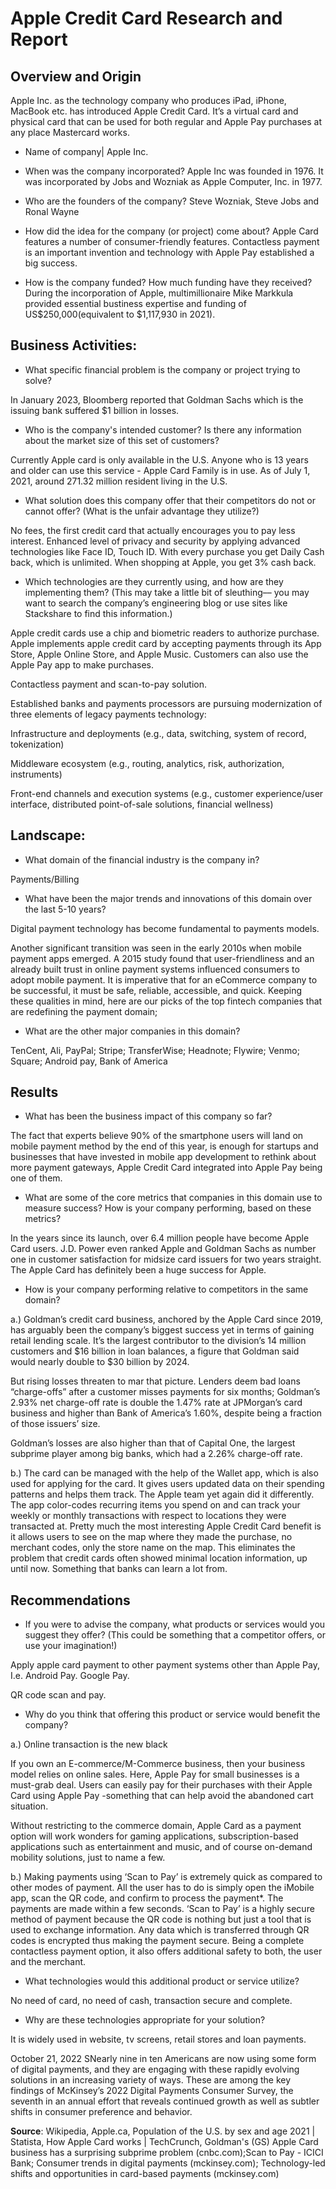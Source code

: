 # Apple Credit Card Research and Report  

## Overview and Origin  

Apple Inc. as the technology company who produces iPad, iPhone, MacBook etc. has introduced Apple Credit Card. It’s a virtual card and physical card that can be used for both regular and Apple Pay purchases at any place Mastercard works.  

 

* Name of company| Apple Inc. 

 

* When was the company incorporated? Apple Inc was founded in 1976. It was incorporated by Jobs and Wozniak as Apple Computer, Inc. in 1977. 

 

* Who are the founders of the company? Steve Wozniak, Steve Jobs and Ronal Wayne 

 

* How did the idea for the company (or project) come about? Apple Card features a number of consumer-friendly features. Contactless payment is an important invention and technology with Apple Pay established a big success. 

 

* How is the company funded? How much funding have they received? During the incorporation of Apple, multimillionaire Mike Markkula provided essential bustiness expertise and funding of US$250,000(equivalent to $1,117,930 in 2021). 

 

## Business Activities: 

  

* What specific financial problem is the company or project trying to solve?  

In January 2023, Bloomberg reported that Goldman Sachs which is the issuing bank suffered $1 billion in losses. 

  

* Who is the company's intended customer?  Is there any information about the market size of this set of customers?  

Currently Apple card is only available in the U.S. Anyone who is 13 years and older can use this service - Apple Card Family is in use. As of July 1, 2021, around 271.32 million resident living in the U.S. 

  

* What solution does this company offer that their competitors do not or cannot offer? (What is the unfair advantage they utilize?)  

No fees, the first credit card that actually encourages you to pay less interest. Enhanced level of privacy and security by applying advanced technologies like Face ID, Touch ID. With every purchase you get Daily Cash back, which is unlimited. When shopping at Apple, you get 3% cash back. 

  

* Which technologies are they currently using, and how are they implementing them? (This may take a little bit of sleuthing–– you may want to search the company’s engineering blog or use sites like Stackshare to find this information.) 

Apple credit cards use a chip and biometric readers to authorize purchase. Apple implements apple credit card by accepting payments through its App Store, Apple Online Store, and Apple Music. Customers can also use the Apple Pay app to make purchases.  

Contactless payment and scan-to-pay solution.  

Established banks and payments processors are pursuing modernization of three elements of legacy payments technology: 

Infrastructure and deployments (e.g., data, switching, system of record, tokenization) 

Middleware ecosystem (e.g., routing, analytics, risk, authorization, instruments) 

Front-end channels and execution systems (e.g., customer experience/user interface, distributed point-of-sale solutions, financial wellness) 

 

  

## Landscape: 

  

* What domain of the financial industry is the company in? 

 Payments/Billing 

* What have been the major trends and innovations of this domain over the last 5-10 years? 

 Digital payment technology has become fundamental to payments models. 

Another significant transition was seen in the early 2010s when mobile payment apps emerged. A 2015 study found that user-friendliness and an already built trust in online payment systems influenced consumers to adopt mobile payment. It is imperative that for an eCommerce company to be successful, it must be safe, reliable, accessible, and quick. Keeping these qualities in mind, here are our picks of the top fintech companies that are redefining the payment domain; 

 

* What are the other major companies in this domain? 

TenCent, Ali, PayPal; Stripe; TransferWise; Headnote; Flywire; Venmo; Square; Android pay, Bank of America  

  

## Results 

  

* What has been the business impact of this company so far? 

 The fact that experts believe 90% of the smartphone users will land on mobile payment method by the end of this year, is enough for startups and businesses that have invested in mobile app development to rethink about more payment gateways, Apple Credit Card integrated into Apple Pay being one of them. 

* What are some of the core metrics that companies in this domain use to measure success? How is your company performing, based on these metrics? 

In the years since its launch, over 6.4 million people have become Apple Card users. J.D. Power even ranked Apple and Goldman Sachs as number one in customer satisfaction for midsize card issuers for two years straight. The Apple Card has definitely been a huge success for Apple. 

* How is your company performing relative to competitors in the same domain? 

 a.) Goldman’s credit card business, anchored by the Apple Card since 2019, has arguably been the company’s biggest success yet in terms of gaining retail lending scale. It’s the largest contributor to the division’s 14 million customers and $16 billion in loan balances, a figure that Goldman said would nearly double to $30 billion by 2024. 

But rising losses threaten to mar that picture. Lenders deem bad loans “charge-offs” after a customer misses payments for six months; Goldman’s 2.93% net charge-off rate is double the 1.47% rate at JPMorgan’s card business and higher than Bank of America’s 1.60%, despite being a fraction of those issuers’ size. 

Goldman’s losses are also higher than that of Capital One, the largest subprime player among big banks, which had a 2.26% charge-off rate. 

b.) The card can be managed with the help of the Wallet app, which is also used for applying for the card. It gives users updated data on their spending patterns and helps them track. The Apple team yet again did it differently. The app color-codes recurring items you spend on and can track your weekly or monthly transactions with respect to locations they were transacted at.  Pretty much the most interesting Apple Credit Card benefit is it allows users to see on the map where they made the purchase, no merchant codes, only the store name on the map. This eliminates the problem that credit cards often showed minimal location information, up until now. Something that banks can learn a lot from. 

## Recommendations 

  

* If you were to advise the company, what products or services would you suggest they offer? (This could be something that a competitor offers, or use your imagination!) 

 Apply apple card payment to other payment systems other than Apple Pay, I.e. Android Pay. Google Pay. 

QR code scan and pay. 

* Why do you think that offering this product or service would benefit the company? 

 a.) Online transaction is the new black  

If you own an E-commerce/M-Commerce business, then your business model relies on online sales. Here, Apple Pay for small businesses is a must-grab deal. Users can easily pay for their purchases with their Apple Card using Apple Pay -something that can help avoid the abandoned cart situation. 

Without restricting to the commerce domain, Apple Card as a payment option will work wonders for gaming applications, subscription-based applications such as entertainment and music, and of course on-demand mobility solutions, just to name a few. 

b.) Making payments using ‘Scan to Pay’ is extremely quick as compared to other modes of payment. All the user has to do is simply open the iMobile app, scan the QR code, and confirm to process the payment*. The payments are made within a few seconds. 
‘Scan to Pay’ is a highly secure method of payment because the QR code is nothing but just a tool that is used to exchange information. Any data which is transferred through QR codes is encrypted thus making the payment secure. Being a complete contactless payment option, it also offers additional safety to both, the user and the merchant. 

* What technologies would this additional product or service utilize? 

 No need of card, no need of cash, transaction secure and complete. 

* Why are these technologies appropriate for your solution? 

It is widely used in website, tv screens, retail stores and loan payments. 

October 21, 2022 SNearly nine in ten Americans are now using some form of digital payments, and they are engaging with these rapidly evolving solutions in an increasing variety of ways. These are among the key findings of McKinsey’s 2022 Digital Payments Consumer Survey, the seventh in an annual effort that reveals continued growth as well as subtler shifts in consumer preference and behavior. 

**Source**: Wikipedia,  Apple.ca, Population of the U.S. by sex and age 2021 | Statista, How Apple Card works | TechCrunch, Goldman's (GS) Apple Card business has a surprising subprime problem (cnbc.com);Scan to Pay - ICICI Bank; Consumer trends in digital payments (mckinsey.com); Technology-led shifts and opportunities in card-based payments (mckinsey.com) 

 
